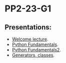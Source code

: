 # PP2-23-G1
## Presentations:
* [Welcome lecture](https://slides.com/alikhangubayev/welcome-lecture/fullscreen).
* [Python Fundamentals](https://slides.com/alikhangubayev/lesson-1/fullscreen).
* [Python Fundamentals2](https://slides.com/yaslan/lesson-1-python-fundamentals/fullscreen).
* [Generators, classes](https://slides.com/alikhangubayev/lesson-3-python-collections/fullscreen).
